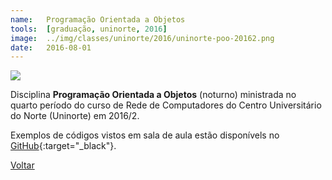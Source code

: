 ```yaml
---
name:  	Programação Orientada a Objetos
tools: 	[graduação, uninorte, 2016]
image: 	../img/classes/uninorte/2016/uninorte-poo-20162.png
date: 	2016-08-01
---
```


![](../img/classes/uninorte/2016/uninorte-poo-20162.png)

Disciplina **Programação Orientada a Objetos** (noturno) ministrada no quarto período do curso de Rede de Computadores do Centro Universitário do Norte (Uninorte) em 2016/2.

Exemplos de códigos vistos em sala de aula estão disponívels no [GitHub][poo-rcn04s1]{:target="_black"}.

[poo-rcn04s1]: https://github.com/orlewilson/poo-rcn04s1

<p class="text-center">
	<a class="btn btn-outline-primary mt-1" href="{{ site.baseurl }}/classes/">Voltar</a>
</p>
